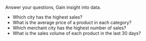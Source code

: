 Answer your questions, Gain insight into data.

- Which city has the highest sales?
- What is the average price of a product in each category?
- Which merchant city has the highest number of sales?
- What is the sales volume of each product in the last 30 days?

